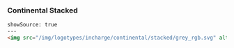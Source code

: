 ### Continental Stacked

```html
showSource: true
---
<img src="/img/logotypes/incharge/continental/stacked/grey_rgb.svg" alt="incharge_continental_stacked_grey_rgb" />
```
